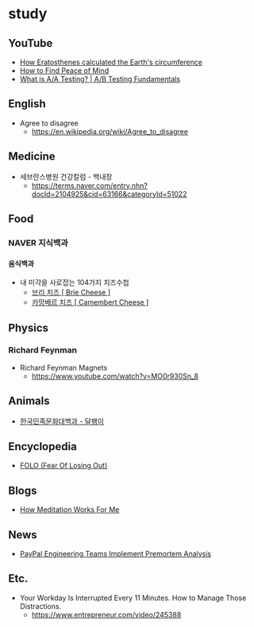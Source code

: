# study

## YouTube
* [How Eratosthenes calculated the Earth's circumference](https://www.youtube.com/watch?v=Mw30CgaXiQw)
* [How to Find Peace of Mind](https://www.youtube.com/watch?v=Bi6vvhXfScU)
* [What is A/A Testing? | A/B Testing Fundamentals](https://www.youtube.com/watch?v=8g4u-KYf4YU)

## English
* Agree to disagree
  * https://en.wikipedia.org/wiki/Agree_to_disagree

## Medicine
* 세브란스병원 건강칼럼 - 백내장
  * https://terms.naver.com/entry.nhn?docId=2104925&cid=63166&categoryId=51022

## Food
### NAVER 지식백과
#### 음식백과
* 내 미각을 사로잡는 104가지 치즈수첩
  * [브리 치즈 [ Brie Cheese ]](https://terms.naver.com/entry.naver?docId=961241&cid=48181&categoryId=48265)
  * [카망베르 치즈 [ Camembert Cheese ]](https://terms.naver.com/entry.naver?docId=961252&cid=48181&categoryId=48265)

## Physics
### Richard Feynman
* Richard Feynman Magnets
  * https://www.youtube.com/watch?v=MO0r930Sn_8

## Animals
* [한국민족문화대백과 - 달팽이](https://terms.naver.com/entry.nhn?docId=534462&cid=46639&categoryId=46639)

## Encyclopedia
* [FOLO (Fear Of Losing Out)](https://100.daum.net/encyclopedia/view/201XXX2010066)

## Blogs
* [How Meditation Works For Me](https://medium.com/@kentbeck_7670/how-meditation-works-for-me-11378a2a19fc)

## News
* [PayPal Engineering Teams Implement Premortem Analysis](https://www.infoq.com/news/2021/07/paypal-premortem-analysis/)

## Etc.
* Your Workday Is Interrupted Every 11 Minutes. How to Manage Those Distractions.
  * https://www.entrepreneur.com/video/245388

